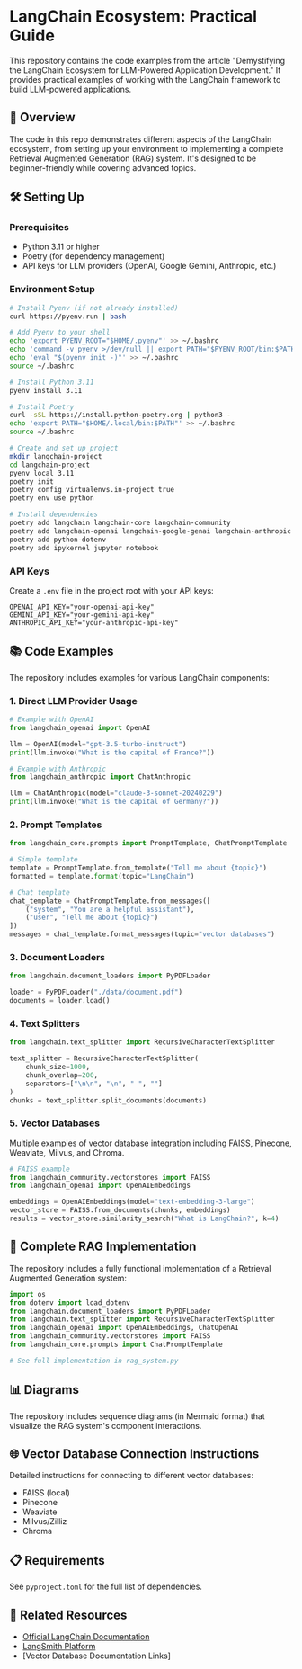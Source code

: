# LangChain Ecosystem: Practical Guide

This repository contains the code examples from the article "Demystifying the LangChain Ecosystem for LLM-Powered Application Development." It provides practical examples of working with the LangChain framework to build LLM-powered applications.

## 🌟 Overview

The code in this repo demonstrates different aspects of the LangChain ecosystem, from setting up your environment to implementing a complete Retrieval Augmented Generation (RAG) system. It's designed to be beginner-friendly while covering advanced topics.

## 🛠️ Setting Up

### Prerequisites

- Python 3.11 or higher
- Poetry (for dependency management)
- API keys for LLM providers (OpenAI, Google Gemini, Anthropic, etc.)

### Environment Setup

```bash
# Install Pyenv (if not already installed)
curl https://pyenv.run | bash

# Add Pyenv to your shell
echo 'export PYENV_ROOT="$HOME/.pyenv"' >> ~/.bashrc
echo 'command -v pyenv >/dev/null || export PATH="$PYENV_ROOT/bin:$PATH"' >> ~/.bashrc
echo 'eval "$(pyenv init -)"' >> ~/.bashrc
source ~/.bashrc

# Install Python 3.11
pyenv install 3.11

# Install Poetry
curl -sSL https://install.python-poetry.org | python3 -
echo 'export PATH="$HOME/.local/bin:$PATH"' >> ~/.bashrc
source ~/.bashrc

# Create and set up project
mkdir langchain-project
cd langchain-project
pyenv local 3.11
poetry init
poetry config virtualenvs.in-project true
poetry env use python

# Install dependencies
poetry add langchain langchain-core langchain-community
poetry add langchain-openai langchain-google-genai langchain-anthropic
poetry add python-dotenv
poetry add ipykernel jupyter notebook
```

### API Keys

Create a `.env` file in the project root with your API keys:

```
OPENAI_API_KEY="your-openai-api-key"
GEMINI_API_KEY="your-gemini-api-key"
ANTHROPIC_API_KEY="your-anthropic-api-key"
```

## 📚 Code Examples

The repository includes examples for various LangChain components:

### 1. Direct LLM Provider Usage

```python
# Example with OpenAI
from langchain_openai import OpenAI

llm = OpenAI(model="gpt-3.5-turbo-instruct")
print(llm.invoke("What is the capital of France?"))

# Example with Anthropic
from langchain_anthropic import ChatAnthropic

llm = ChatAnthropic(model="claude-3-sonnet-20240229")
print(llm.invoke("What is the capital of Germany?"))
```

### 2. Prompt Templates

```python
from langchain_core.prompts import PromptTemplate, ChatPromptTemplate

# Simple template
template = PromptTemplate.from_template("Tell me about {topic}")
formatted = template.format(topic="LangChain")

# Chat template
chat_template = ChatPromptTemplate.from_messages([
    ("system", "You are a helpful assistant"),
    ("user", "Tell me about {topic}")
])
messages = chat_template.format_messages(topic="vector databases")
```

### 3. Document Loaders

```python
from langchain.document_loaders import PyPDFLoader

loader = PyPDFLoader("./data/document.pdf")
documents = loader.load()
```

### 4. Text Splitters

```python
from langchain.text_splitter import RecursiveCharacterTextSplitter

text_splitter = RecursiveCharacterTextSplitter(
    chunk_size=1000,
    chunk_overlap=200,
    separators=["\n\n", "\n", " ", ""]
)
chunks = text_splitter.split_documents(documents)
```

### 5. Vector Databases

Multiple examples of vector database integration including FAISS, Pinecone, Weaviate, Milvus, and Chroma.

```python
# FAISS example
from langchain_community.vectorstores import FAISS
from langchain_openai import OpenAIEmbeddings

embeddings = OpenAIEmbeddings(model="text-embedding-3-large")
vector_store = FAISS.from_documents(chunks, embeddings)
results = vector_store.similarity_search("What is LangChain?", k=4)
```

## 🚀 Complete RAG Implementation

The repository includes a fully functional implementation of a Retrieval Augmented Generation system:

```python
import os
from dotenv import load_dotenv
from langchain.document_loaders import PyPDFLoader
from langchain.text_splitter import RecursiveCharacterTextSplitter
from langchain_openai import OpenAIEmbeddings, ChatOpenAI
from langchain_community.vectorstores import FAISS
from langchain_core.prompts import ChatPromptTemplate

# See full implementation in rag_system.py
```

## 📊 Diagrams

The repository includes sequence diagrams (in Mermaid format) that visualize the RAG system's component interactions.

## 🌐 Vector Database Connection Instructions

Detailed instructions for connecting to different vector databases:

- FAISS (local)
- Pinecone
- Weaviate
- Milvus/Zilliz
- Chroma

## 📋 Requirements

See `pyproject.toml` for the full list of dependencies.


## 🔗 Related Resources

- [Official LangChain Documentation](https://python.langchain.com/docs/)
- [LangSmith Platform](https://smith.langchain.com/)
- [Vector Database Documentation Links]
